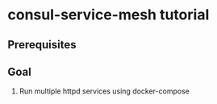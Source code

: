 # consul-service-mesh tutorial
## Prerequisites
## Goal
1. Run multiple httpd services using docker-compose